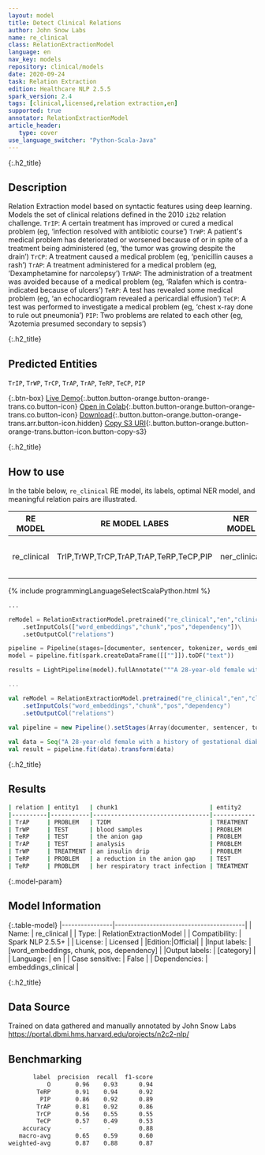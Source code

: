 ```yaml
---
layout: model
title: Detect Clinical Relations 
author: John Snow Labs
name: re_clinical
class: RelationExtractionModel
language: en
nav_key: models
repository: clinical/models
date: 2020-09-24
task: Relation Extraction
edition: Healthcare NLP 2.5.5
spark_version: 2.4
tags: [clinical,licensed,relation extraction,en]
supported: true
annotator: RelationExtractionModel
article_header:
   type: cover
use_language_switcher: "Python-Scala-Java"
---
```


{:.h2_title}
## Description
Relation Extraction model based on syntactic features using deep learning. Models the set of clinical relations defined in the 2010 ``i2b2`` relation challenge. 
`TrIP`: A certain treatment has improved or cured a medical problem (eg, ‘infection resolved with antibiotic course’)
`TrWP`: A patient's medical problem has deteriorated or worsened because of or in spite of a treatment being administered (eg, ‘the tumor was growing despite the drain’)
`TrCP`: A treatment caused a medical problem (eg, ‘penicillin causes a rash’)
`TrAP`: A treatment administered for a medical problem (eg, ‘Dexamphetamine for narcolepsy’)
`TrNAP`: The administration of a treatment was avoided because of a medical problem (eg, ‘Ralafen which is contra-indicated because of ulcers’)
`TeRP`: A test has revealed some medical problem (eg, ‘an echocardiogram revealed a pericardial effusion’)
`TeCP`: A test was performed to investigate a medical problem (eg, ‘chest x-ray done to rule out pneumonia’)
`PIP`: Two problems are related to each other (eg, ‘Azotemia presumed secondary to sepsis’)

{:.h2_title}
## Predicted Entities
 
`TrIP`, `TrWP`, `TrCP`, `TrAP`, `TrAP`, `TeRP`, `TeCP`, `PIP`

{:.btn-box}
[Live Demo](https://demo.johnsnowlabs.com/healthcare/RE_CLINICAL/){:.button.button-orange.button-orange-trans.co.button-icon}
[Open in Colab](https://colab.research.google.com/github/JohnSnowLabs/spark-nlp-workshop/blob/master/tutorials/Certification_Trainings/Healthcare/10.Clinical_Relation_Extraction.ipynb){:.button.button-orange.button-orange-trans.co.button-icon}
[Download](https://s3.amazonaws.com/auxdata.johnsnowlabs.com/clinical/models/re_clinical_en_2.5.5_2.4_1600987935304.zip){:.button.button-orange.button-orange-trans.arr.button-icon.hidden}
[Copy S3 URI](s3://auxdata.johnsnowlabs.com/clinical/models/re_clinical_en_2.5.5_2.4_1600987935304.zip){:.button.button-orange.button-orange-trans.button-icon.button-copy-s3}

{:.h2_title}
## How to use 

In the table below, `re_clinical` RE model, its labels, optimal NER model, and meaningful relation pairs are illustrated.

 |   RE MODEL  | RE MODEL LABES                        |   NER MODEL  | RE PAIRS                  |
 |:-----------:|----------------------------------------|:------------:|---------------------------|
 | re_clinical | TrIP,TrWP,TrCP,TrAP,TrAP,TeRP,TeCP,PIP | ner_clinical | [“No need to set pairs.”] |

 

<div class="tabs-box" markdown="1">

{% include programmingLanguageSelectScalaPython.html %}

```python
...

reModel = RelationExtractionModel.pretrained("re_clinical","en","clinical/models")\
    .setInputCols(["word_embeddings","chunk","pos","dependency"])\
    .setOutputCol("relations")

pipeline = Pipeline(stages=[documenter, sentencer, tokenizer, words_embedder, pos_tagger, ner_tagger, ner_chunker, dependency_parser, reModel])
model = pipeline.fit(spark.createDataFrame([[""]]).toDF("text"))

results = LightPipeline(model).fullAnnotate("""A 28-year-old female with a history of gestational diabetes mellitus diagnosed eight years prior to presentation and subsequent type two diabetes mellitus ( T2DM ), one prior episode of HTG-induced pancreatitis three years prior to presentation,  associated with an acute hepatitis , and obesity with a body mass index ( BMI ) of 33.5 kg/m2 , presented with a one-week history of polyuria , polydipsia , poor appetite , and vomiting . Two weeks prior to presentation , she was treated with a five-day course of amoxicillin for a respiratory tract infection . She was on metformin , glipizide , and dapagliflozin for T2DM and atorvastatin and gemfibrozil for HTG . She had been on dapagliflozin for six months at the time of presentation. Physical examination on presentation was significant for dry oral mucosa ; significantly , her abdominal examination was benign with no tenderness , guarding , or rigidity . Pertinent laboratory findings on admission were : serum glucose 111 mg/dl , bicarbonate 18 mmol/l , anion gap 20 , creatinine 0.4 mg/dL , triglycerides 508 mg/dL , total cholesterol 122 mg/dL , glycated hemoglobin ( HbA1c ) 10% , and venous pH 7.27 . Serum lipase was normal at 43 U/L . Serum acetone levels could not be assessed as blood samples kept hemolyzing due to significant lipemia . The patient was initially admitted for starvation ketosis , as she reported poor oral intake for three days prior to admission . However , serum chemistry obtained six hours after presentation revealed her glucose was 186 mg/dL , the anion gap was still elevated at 21 , serum bicarbonate was 16 mmol/L , triglyceride level peaked at 2050 mg/dL , and lipase was 52 U/L . The β-hydroxybutyrate level was obtained and found to be elevated at 5.29 mmol/L - the original sample was centrifuged and the chylomicron layer removed prior to analysis due to interference from turbidity caused by lipemia again . The patient was treated with an insulin drip for euDKA and HTG with a reduction in the anion gap to 13 and triglycerides to 1400 mg/dL , within 24 hours . Her euDKA was thought to be precipitated by her respiratory tract infection in the setting of SGLT2 inhibitor use . The patient was seen by the endocrinology service and she was discharged on 40 units of insulin glargine at night , 12 units of insulin lispro with meals , and metformin 1000 mg two times a day . It was determined that all SGLT2 inhibitors should be discontinued indefinitely . She had close follow-up with endocrinology post discharge .""")
```

```scala
...

val reModel = RelationExtractionModel.pretrained("re_clinical","en","clinical/models")
    .setInputCols("word_embeddings","chunk","pos","dependency")
    .setOutputCol("relations")
    
val pipeline = new Pipeline().setStages(Array(documenter, sentencer, tokenizer, words_embedder, pos_tagger, ner_tagger, ner_chunker, dependency_parser, reModel))

val data = Seq("A 28-year-old female with a history of gestational diabetes mellitus diagnosed eight years prior to presentation and subsequent type two diabetes mellitus ( T2DM ), one prior episode of HTG-induced pancreatitis three years prior to presentation,  associated with an acute hepatitis , and obesity with a body mass index ( BMI ) of 33.5 kg/m2 , presented with a one-week history of polyuria , polydipsia , poor appetite , and vomiting . Two weeks prior to presentation , she was treated with a five-day course of amoxicillin for a respiratory tract infection . She was on metformin , glipizide , and dapagliflozin for T2DM and atorvastatin and gemfibrozil for HTG . She had been on dapagliflozin for six months at the time of presentation. Physical examination on presentation was significant for dry oral mucosa ; significantly , her abdominal examination was benign with no tenderness , guarding , or rigidity . Pertinent laboratory findings on admission were : serum glucose 111 mg/dl , bicarbonate 18 mmol/l , anion gap 20 , creatinine 0.4 mg/dL , triglycerides 508 mg/dL , total cholesterol 122 mg/dL , glycated hemoglobin ( HbA1c ) 10% , and venous pH 7.27 . Serum lipase was normal at 43 U/L . Serum acetone levels could not be assessed as blood samples kept hemolyzing due to significant lipemia . The patient was initially admitted for starvation ketosis , as she reported poor oral intake for three days prior to admission . However , serum chemistry obtained six hours after presentation revealed her glucose was 186 mg/dL , the anion gap was still elevated at 21 , serum bicarbonate was 16 mmol/L , triglyceride level peaked at 2050 mg/dL , and lipase was 52 U/L . The β-hydroxybutyrate level was obtained and found to be elevated at 5.29 mmol/L - the original sample was centrifuged and the chylomicron layer removed prior to analysis due to interference from turbidity caused by lipemia again . The patient was treated with an insulin drip for euDKA and HTG with a reduction in the anion gap to 13 and triglycerides to 1400 mg/dL , within 24 hours . Her euDKA was thought to be precipitated by her respiratory tract infection in the setting of SGLT2 inhibitor use . The patient was seen by the endocrinology service and she was discharged on 40 units of insulin glargine at night , 12 units of insulin lispro with meals , and metformin 1000 mg two times a day . It was determined that all SGLT2 inhibitors should be discontinued indefinitely . She had close follow-up with endocrinology post discharge .").toDF("text")
val result = pipeline.fit(data).transform(data)

```
</div>

{:.h2_title}
## Results
```bash
| relation | entity1   | chunk1                          | entity2    | chunk2                        | confidence |
|----------|-----------|---------------------------------|------------|-------------------------------|------------|
| TrAP     | PROBLEM   | T2DM                            | TREATMENT  | atorvastatin                  | 0.99955326 |
| TrWP     | TEST      | blood samples                   | PROBLEM    | significant lipemia           | 0.99998724 |
| TeRP     | TEST      | the anion gap                   | PROBLEM    | still elevated                | 0.9965193  |
| TrAP     | TEST      | analysis                        | PROBLEM    | interference from turbidity   | 0.9676019  |
| TrWP     | TREATMENT | an insulin drip                 | PROBLEM    | a reduction in the anion gap  | 0.94099987 |
| TeRP     | PROBLEM   | a reduction in the anion gap    | TEST       | triglycerides                 | 0.9956793  |
| TeRP     | PROBLEM   | her respiratory tract infection | TREATMENT  | SGLT2 inhibitor               | 0.997498   |
```

{:.model-param}
## Model Information

{:.table-model}
|----------------|-----------------------------------------|
| Name:           | re_clinical                             |
| Type:    | RelationExtractionModel                 |
| Compatibility:  | Spark NLP 2.5.5+                                   |
| License:        | Licensed                                |
|Edition:|Official|                              |
|Input labels:         | [word_embeddings, chunk, pos, dependency] |
|Output labels:        | [category]                                |
| Language:       | en                                      |
| Case sensitive: | False                                   |
| Dependencies:  | embeddings_clinical                     |

{:.h2_title}
## Data Source
Trained on data gathered and manually annotated by John Snow Labs
https://portal.dbmi.hms.harvard.edu/projects/n2c2-nlp/

## Benchmarking
```bash
       label  precision  recall  f1-score
           O       0.96    0.93      0.94
        TeRP       0.91    0.94      0.92
         PIP       0.86    0.92      0.89
        TrAP       0.81    0.92      0.86
        TrCP       0.56    0.55      0.55
        TeCP       0.57    0.49      0.53
    accuracy        -       -        0.88
   macro-avg       0.65    0.59      0.60
weighted-avg       0.87    0.88      0.87 
```
